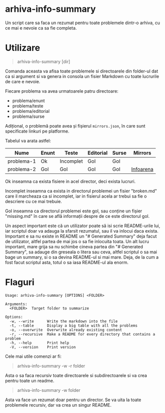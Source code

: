 # arhiva-info-summary

Un script care sa faca un rezumat pentru toate problemele dintr-o arhiva, cu
ce mai e nevoie ca sa fie completa.

# Utilizare

> arhiva-info-summary [dir]

Comanda aceasta va afisa toate problemele si directoarele din folder-ul dat
ca si argument si va genera in consola un fisier Markdown cu toate lucrurile de 
care e nevoie.

Fiecare problema va avea urmatoarele patru directoare:

* problema/enunt
* problema/teste
* problema/editorial
* problema/surse

Adițional, o problemă poate avea și fișierul `mirrors.json`, în care sunt specificate linkuri pe
platforme.

Tabelul va arata astfel:

| Nume | Enunt | Teste | Editorial | Surse | Mirrors |
| ---- | ----- | ----- | --------- | ----- | ------- |
| problema-1 | Ok | Incomplet | Gol | Gol | |
| problema-2 | Gol | Gol | Gol | Gol | [Infoarena](https://infoarena.ro/) |

Ok inseamna ca exista fisiere in acel director, deci exista lucruri.

Incomplet inseamna ca exista in directorul problemei un fisier "broken.md"
care il marcheaza ca si incomplet, iar in fisierul acela ar trebui sa fie o
descriere cu ce mai trebuie.

Gol inseamna ca directorul problemei este gol, sau conține un fișier "missing.md" în care se află informații despre de ce este directorul gol.

Un aspect important este că un utilizator poate să isi scrie README-urile lui, iar scriptul
doar va adauga la sfarsit rezumatul, sau il va inlocui daca exista. Important e sa nu existe
in README un "# Generated Summary" deja facut de utilizator, altfel partea de mai jos o sa fie
inlocuita toata. Un alt lucru important, mare grija sa nu schimbe cineva partea din "# Generated Summary",
sa adauge din greseala o litera sau ceva, altfel scriptul o sa mai bage un summary, si o sa devina README-ul 
si mai mare. Deja, de la cum a fost facut scriptul asta, totul o sa iasa README-ul ala enorm.

# Flaguri

```
Usage: arhiva-info-summary [OPTIONS] <FOLDER>

Arguments:
  <FOLDER>  Target folder to summarize

Options:
  -w, --write      Write the markdown into the file
  -t, --table      Display a big table with all the problems
  -o, --overwrite  Overwrite already existing content
  -r, --recursive  Make a README for every directory that contains a problem
  -h, --help       Print help
  -V, --version    Print version
```

Cele mai utile comenzi ar fi:

> arhiva-info-summary -w -r folder

Asta o sa faca recursiv toate directoarele si subdirectoarele si va crea pentru toate un readme.

> arhiva-info-summary -w folder

Asta va face un rezumat doar pentru un director. Se va uita la toate problemele recursiv, dar va crea 
un singur README.
